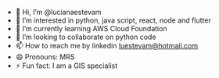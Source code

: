 - 👋 Hi, I’m @lucianaestevam
- 👀 I’m interested in python, java script, react, node and flutter
- 🌱 I’m currently learning AWS Cloud Foundation
- 💞️ I’m looking to collaborate on python code 
- 📫 How to reach me by linkedin luestevam@hotmail.com
- 😄 Pronouns: MRS
- ⚡ Fun fact: I am a GIS specialist

<!---
lucianaestevam/lucianaestevam is a ✨ special ✨ repository because its `README.md` (this file) appears on your GitHub profile.
You can click the Preview link to take a look at your changes.
--->
